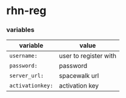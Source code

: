 # rhn-reg

### variables

| variable | value |
|----------|-------|
|`username:`      | user to register with |
|`password:`      | password |
|`server_url:`    | spacewalk url |
|`activationkey:` | activation key |
